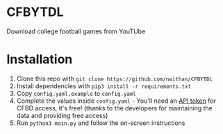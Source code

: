 # CFBYTDL
Download college football games from YouTUbe

# Installation
1. Clone this repo with ``git clone https://github.com/nwithan/CFBYTDL``
2. Install dependencies with ``pip3 install -r requirements.txt``
3. Copy ``config.yaml.example`` to ``config.yaml``
4. Complete the values inside ``config.yaml`` - You'll need an [API token](https://collegefootballdata.com/key) for CFBD access, it's free! (thanks to the developers for maintaining the data and providing free access)
5. Run ``python3 main.py`` and follow the on-screen instructions
